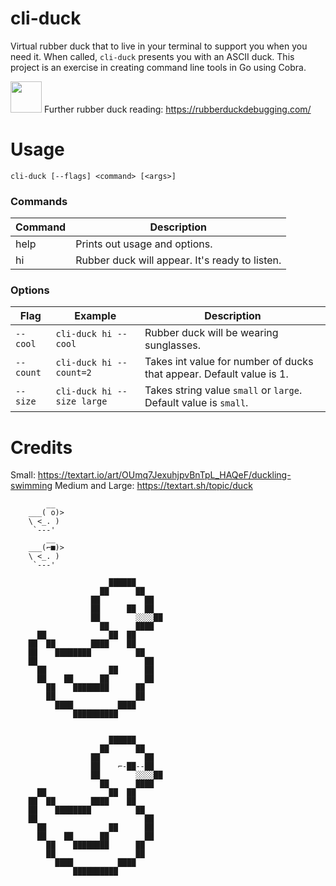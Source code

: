 # cli-duck
Virtual rubber duck that to live in your terminal to support you when you need it. When called, `cli-duck` presents you with an ASCII duck. 
This project is an exercise in creating command line tools in Go using Cobra.

<img src="https://raw.githubusercontent.com/RubberDuckDebugging/rubberduckdebugging.github.io/master/images/rubberducky.png" style="width: 50px" /> Further rubber duck reading: https://rubberduckdebugging.com/

# Usage
`cli-duck [--flags] <command> [<args>]`

### Commands
| Command | Description |
| - | - |
| help | Prints out usage and options. |
| hi | Rubber duck will appear. It's ready to listen. |

### Options
| Flag | Example | Description |
| - | - | - |
| `--cool` | `cli-duck hi --cool` | Rubber duck will be wearing sunglasses. |
| `--count` | `cli-duck hi --count=2` | Takes int value for number of ducks that appear. Default value is 1. |
| `--size` |  `cli-duck hi --size large` | Takes string value `small` or `large`. <br/>Default value is `small`. |

# Credits
Small: https://textart.io/art/OUmq7JexuhjpvBnTpL_HAQeF/duckling-swimming
Medium and Large: https://textart.sh/topic/duck

```
        __
    ___( o)>
    \ <_. )
     `---'   
        __
    ___(⌐■)>
    \ <_. )
     `---' 
     
                      ██████                                    
                    ██      ██                                  
                  ██          ██                                
                  ██      ██  ██                                
                  ██        ░░░░██                              
                    ██      ████                                
      ██              ██  ██                                    
    ██  ██        ████    ██                                    
    ██    ████████          ██                                  
    ██                        ██                                
      ██              ██      ██                                
      ██    ██      ██        ██                                
        ██    ████████      ██                                  
        ██                  ██                                  
          ████          ████                                    
              ██████████        
              
              
                      ██████                                    
                    ██      ██                                  
                  ██          ██                                
                  ██    ⌐-██--██                                
                  ██        ░░░░██                              
                    ██      ████                                
      ██              ██  ██                                    
    ██  ██        ████    ██                                    
    ██    ████████          ██                                  
    ██                        ██                                
      ██              ██      ██                                
      ██    ██      ██        ██                                
        ██    ████████      ██                                  
        ██                  ██                                  
          ████          ████                                    
              ██████████       

 ```                                               
                                                         
